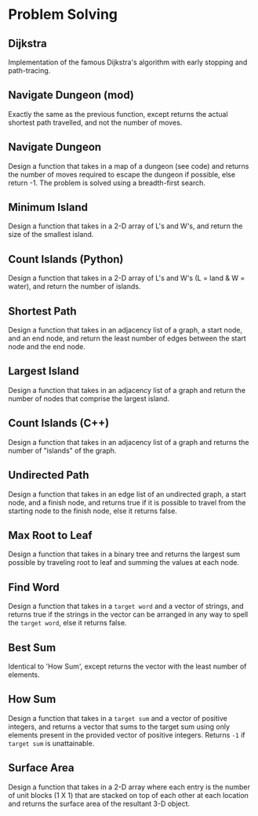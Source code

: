 # Problem Solving

## Dijkstra

Implementation of the famous Dijkstra's algorithm with early stopping and path-tracing. 

## Navigate Dungeon (mod)

Exactly the same as the previous function, except returns the actual shortest path travelled, and not the number of moves.

## Navigate Dungeon

Design a function that takes in a map of a dungeon (see code) and returns the number of moves required to escape the dungeon if possible, else return -1. The problem is solved using a breadth-first search. 

## Minimum Island

Design a function that takes in a 2-D array of L's and W's, and return the size of the smallest island.

## Count Islands (Python)

Design a function that takes in a 2-D array of L's and W's (L = land & W = water), and return the number of islands.

## Shortest Path

Design a function that takes in an adjacency list of a graph, a start node, and an end node, and return the least number of edges between the start node and the end node.

## Largest Island

Design a function that takes in an adjacency list of a graph and return the number of nodes that comprise the largest island.

## Count Islands (C++)

Design a function that takes in an adjacency list of a graph and returns the number of "islands" of the graph.

## Undirected Path

Design a function that takes in an edge list of an undirected graph, a start node, and a finish node, and returns true if it is possible to travel from the starting node to the finish node, else it returns false.

## Max Root to Leaf

Design a function that takes in a binary tree and returns the largest sum possible by traveling root to leaf and summing the values at each node.

## Find Word

Design a function that takes in a `target word` and a vector of strings, and returns true if the strings in the vector can be arranged in any way to spell the `target word`, else it returns false.

## Best Sum

Identical to 'How Sum', except returns the vector with the least number of elements.

## How Sum

Design a function that takes in a `target sum` and a vector of positive integers, and returns a vector that sums to the target sum using only elements present in the provided vector of positive integers. Returns `-1` if `target sum` is unattainable.

## Surface Area

Design a function that takes in a 2-D array where each entry is the number of unit blocks (1 X 1) that are stacked on top of each other at each location and returns the surface area of the resultant 3-D object.
